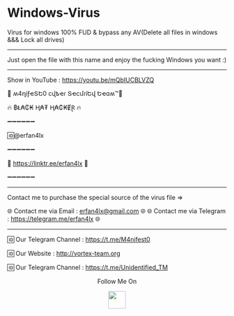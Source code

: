 # Windows-Virus
Virus for windows 100% FUD &amp; bypass any AV(Delete all files in windows &&& Lock all drives)

***
 Just open the file with this name and enjoy the fucking Windows you want :)
***

Show in YouTube :
https://youtu.be/mQbIUCBLVZQ


👊 ʍ4ղíƒҽՏԵ0 ϲվҍҽɾ ՏҽϲմɾíԵվ Եҽɑʍ™💪

🔥 ฿Ⱡ₳₵₭ Ⱨ₳₮ Ⱨ₳₵₭ɆⱤ 🔥

➖➖➖➖➖➖

🆔@erfan4lx

➖➖➖➖➖➖

💢 https://linktr.ee/erfan4lx 💢

➖➖➖➖➖➖
***
Contact me to purchase the special source of the virus file =>

🌐 Contact me via Email : erfan4lx@gmail.com 🌐
🌐 Contact me via Telegram : https://telegram.me/erfan4lx 🌐
***


🆔 Our Telegram Channel : https://t.me/M4nifest0

🆔 Our Website : http://vortex-team.org

🆔 Our Telegram Channel : https://t.me/Unidentified_TM

<p align="center">
  Follow Me On
</p>
<p align="center">
  <a href="https://www.youtube.com/channel/UCHL7e6sD1eXIBIvjBYnXYEQ/videos?view_as=subscriber">
    <img src="https://www.iconsdb.com/icons/preview/black/youtube-4-xxl.png" width="40" height="40">
  </a>
</p>

